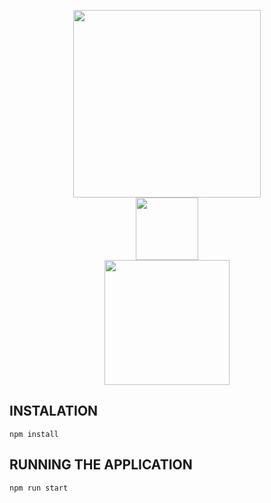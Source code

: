 <p align="center">
<img width="300" height="auto" src="https://i.imgur.com/lm6kYkE.png">
<br>
<img width="100" height="auto" src="https://i.imgur.com/SvASy0d.png">
<br>
<img width="200" height="auto" src="https://i.imgur.com/WARe0E1.png">
</p>

## INSTALATION
```npm install```

## RUNNING THE APPLICATION
```npm run start```

